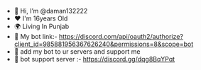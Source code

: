 - 👋 Hi, I’m @daman132222
- ❤ I'm 16years Old
- 🌍 Living In Punjab
- 🤖 My bot link:- https://discord.com/api/oauth2/authorize?client_id=985881956367626240&permissions=8&scope=bot
- 💖 add my bot to ur servers and support me
- 💌 bot support server :- https://discord.gg/dqg8BqYPqt

<!---
daman132222/daman132222 is a ✨ special ✨ repository because its `README.md` (this file) appears on your GitHub profile.
You can click the Preview link to take a look at your changes.
--->
